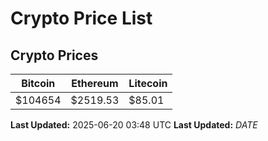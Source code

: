 # Crypto Price List

## Crypto Prices
| Bitcoin | Ethereum | Litecoin |
| ------- | -------- | -------- |
| $104654 | $2519.53 | $85.01 |
**Last Updated:** 2025-06-20 03:48 UTC
**Last Updated:** $DATE$
